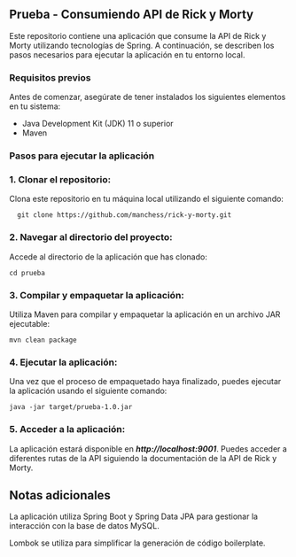 ## Prueba - Consumiendo API de Rick y Morty
Este repositorio contiene una aplicación que consume la API de Rick y Morty utilizando tecnologías de Spring. A continuación, se describen los pasos necesarios para ejecutar la aplicación en tu entorno local.

### Requisitos previos
Antes de comenzar, asegúrate de tener instalados los siguientes elementos en tu sistema:

* Java Development Kit (JDK) 11 o superior
* Maven

### Pasos para ejecutar la aplicación
### 1. Clonar el repositorio:

Clona este repositorio en tu máquina local utilizando el siguiente comando:

```
  git clone https://github.com/manchess/rick-y-morty.git
```

### 2. Navegar al directorio del proyecto:

Accede al directorio de la aplicación que has clonado:

```
cd prueba
```

### 3. Compilar y empaquetar la aplicación:

Utiliza Maven para compilar y empaquetar la aplicación en un archivo JAR ejecutable:

```
mvn clean package
```
### 4. Ejecutar la aplicación:

Una vez que el proceso de empaquetado haya finalizado, puedes ejecutar la aplicación usando el siguiente comando:

```
java -jar target/prueba-1.0.jar
```
### 5. Acceder a la aplicación:

La aplicación estará disponible en ***http://localhost:9001***. Puedes acceder a diferentes rutas de la API siguiendo la documentación de la API de Rick y Morty.

## Notas adicionales
La aplicación utiliza Spring Boot y Spring Data JPA para gestionar la interacción con la base de datos MySQL.

Lombok se utiliza para simplificar la generación de código boilerplate.
